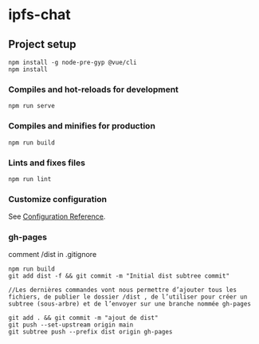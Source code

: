 # ipfs-chat

## Project setup
```
npm install -g node-pre-gyp @vue/cli
npm install
```

### Compiles and hot-reloads for development
```
npm run serve
```

### Compiles and minifies for production
```
npm run build
```

### Lints and fixes files
```
npm run lint
```

### Customize configuration
See [Configuration Reference](https://cli.vuejs.org/config/).

### gh-pages
comment /dist in .gitignore
```
npm run build 
git add dist -f && git commit -m "Initial dist subtree commit"

//Les dernières commandes vont nous permettre d’ajouter tous les fichiers, de publier le dossier /dist , de l’utiliser pour créer un subtree (sous-arbre) et de l’envoyer sur une branche nommée gh-pages

git add . && git commit -m "ajout de dist"
git push --set-upstream origin main
git subtree push --prefix dist origin gh-pages
```
